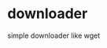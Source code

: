 downloader
================================================================================

simple downloader like wget

